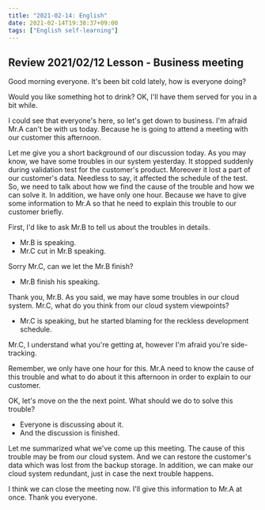 ```yaml
---
title: "2021-02-14: English"
date: 2021-02-14T19:38:37+09:00
tags: ["English self-learning"]
---
```


## Review 2021/02/12 Lesson - Business meeting

Good morning everyone.
It's been bit cold lately, how is everyone doing?

Would you like something hot to drink?
OK, I'll have them served for you in a bit while.

I could see that everyone's here, so let's get down to business.
I'm afraid Mr.A can't be with us today.
Because he is going to attend a meeting with our customer this afternoon.

Let me give you a short background of our discussion today.
As you may know, we have some troubles in our system yesterday.
It stopped suddenly during validation test for the customer's product.
Moreover it lost a part of our customer's data.
Needless to say, it affected the schedule of the test.
So, we need to talk about how we find the cause of the trouble and how we can solve it.
In addition, we have only one hour.
Because we have to give some information to Mr.A so that he need to explain this trouble to our customer briefly.

First, I'd like to ask Mr.B to tell us about the troubles in details.

* Mr.B is speaking.
* Mr.C cut in Mr.B speaking.

Sorry Mr.C, can we let the Mr.B finish?

* Mr.B finish his speaking.

Thank you, Mr.B.
As you said, we may have some troubles in our cloud system.
Mr.C, what do you think from our cloud system viewpoints?

* Mr.C is speaking, but he started blaming for the reckless development schedule.

Mr.C, I understand what you're getting at,
however I'm afraid you're side-tracking.

Remember, we only have one hour for this.
Mr.A need to know the cause of this trouble and what to do about it this afternoon in order to explain to our customer.

OK, let's move on the the next point.
What should we do to solve this trouble?

* Everyone is discussing about it.
* And the discussion is finished.

Let me summarized what we've come up this meeting.
The cause of this trouble may be from our cloud system.
And we can restore the customer's data which was lost from the backup storage.
In addition, we can make our cloud system redundant, just in case the next trouble happens.

I think we can close the meeting now.
I'll give this information to Mr.A at once.
Thank you everyone.

